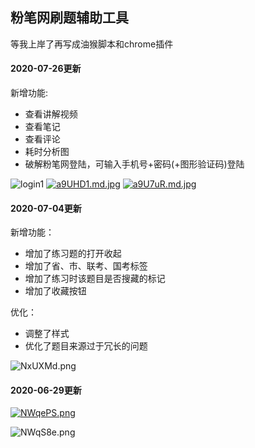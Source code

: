 ## 粉笔网刷题辅助工具

等我上岸了再写成油猴脚本和chrome插件

#### 2020-07-26更新
新增功能:
* 查看讲解视频
* 查看笔记
* 查看评论
* 耗时分析图
* 破解粉笔网登陆，可输入手机号+密码(+图形验证码)登陆

![login1](https://s1.ax1x.com/2020/07/26/a9UcBq.jpg)
[![a9UHD1.md.jpg](https://s1.ax1x.com/2020/07/26/a9UHD1.jpg)](https://imgchr.com/i/a9UHD1)
[![a9U7uR.md.jpg](https://s1.ax1x.com/2020/07/26/a9U7uR.jpg)](https://imgchr.com/i/a9U7uR)

#### 2020-07-04更新

新增功能：
* 增加了练习题的打开收起
* 增加了省、市、联考、国考标签
* 增加了练习时该题目是否搜藏的标记
* 增加了收藏按钮

优化：
* 调整了样式
* 优化了题目来源过于冗长的问题

![NxUXMd.png](https://s1.ax1x.com/2020/07/04/NxUXMd.png)


#### 2020-06-29更新

[![NWqePS.png](https://s1.ax1x.com/2020/06/29/NWqePS.png)](https://imgchr.com/i/NWqePS)

![NWqS8e.png](https://s1.ax1x.com/2020/06/29/NWqS8e.png)